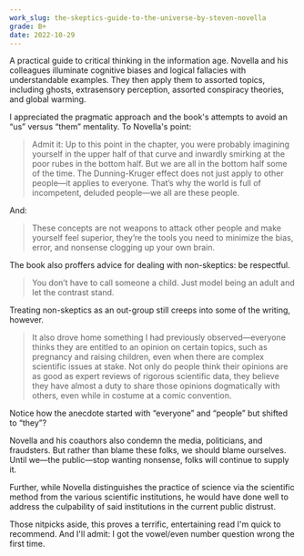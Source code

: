 ```yaml
---
work_slug: the-skeptics-guide-to-the-universe-by-steven-novella
grade: B+
date: 2022-10-29
---
```


A practical guide to critical thinking in the information age. Novella and his colleagues illuminate cognitive biases and logical fallacies with understandable examples. They then apply them to assorted topics, including ghosts, extrasensory perception, assorted conspiracy theories, and global warming.

<!-- end -->

I appreciated the pragmatic approach and the book's attempts to avoid an “us” versus “them” mentality. To Novella's point:

> Admit it: Up to this point in the chapter, you were probably imagining yourself in the upper half of that curve and inwardly smirking at the poor rubes in the bottom half. But we are all in the bottom half some of the time. The Dunning-Kruger effect does not just apply to other people—it applies to everyone. That’s why the world is full of incompetent, deluded people—we all are these people.

And:

> These concepts are not weapons to attack other people and make yourself feel superior, they’re the tools you need to minimize the bias, error, and nonsense clogging up your own brain.

The book also proffers advice for dealing with non-skeptics: be respectful.

> You don’t have to call someone a child. Just model being an adult and let the contrast stand.

Treating non-skeptics as an out-group still creeps into some of the writing, however.

> It also drove home something I had previously observed—everyone thinks they are entitled to an opinion on certain topics, such as pregnancy and raising children, even when there are complex scientific issues at stake. Not only do people think their opinions are as good as expert reviews of rigorous scientific data, they believe they have almost a duty to share those opinions dogmatically with others, even while in costume at a comic convention.

Notice how the anecdote started with “everyone” and “people” but shifted to “they”?

Novella and his coauthors also condemn the media, politicians, and fraudsters. But rather than blame these folks, we should blame ourselves. Until we—the public—stop wanting nonsense, folks will continue to supply it.

Further, while Novella distinguishes the practice of science via the scientific method from the various scientific institutions, he would have done well to address the culpability of said institutions in the current public distrust.

Those nitpicks aside, this proves a terrific, entertaining read I'm quick to recommend. And I'll admit: I got the vowel/even number question wrong the first time.
